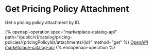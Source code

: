 # Get Pricing Policy Attachment

Get a pricing policy attachment by ID.

{% openapi-operation spec="marketplace-catalog-api" path="/public/v1/catalog/pricing-policies/{pricingPolicyId}/attachments/{id}" method="get" %}
[OpenAPI marketplace-catalog-api](https://api.platform.softwareone.com/public/v1/catalog/openapi.json)
{% endopenapi-operation %}

